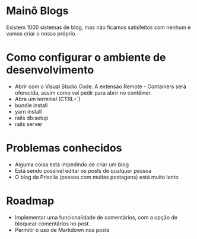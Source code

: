 # Mainô Blogs
Existem 1000 sistemas de blog, mas não ficamos satisfeitos com nenhum e vamos criar o nosso próprio.

# Como configurar o ambiente de desenvolvimento
- Abrir com o Visual Studio Code. A extensão Remote - Containers será oferecida, assim como vai pedir para abrir no contêiner.
- Abra um terminal (CTRL+`)
- bundle install
- yarn install
- rails db:setup
- rails server

# Problemas conhecidos
- Alguma coisa está impedindo de criar um blog
- Está sendo possível editar os posts de qualquer pessoa
- O blog da Priscila (pessoa com muitas postagens) está muito lento

# Roadmap
- Implementar uma funcionalidade de comentários, com a opção de bloquear comentários no post.
- Permitir o uso de Markdown nos posts
